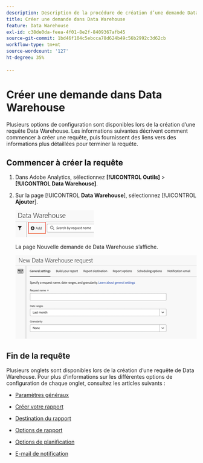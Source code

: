```yaml
---
description: Description de la procédure de création d’une demande Data Warehouse.
title: Créer une demande dans Data Warehouse
feature: Data Warehouse
exl-id: c38de0da-feea-4f01-8e2f-8409367afb45
source-git-commit: 1bd46f104c5ebcca78d624b49c56b2992c3d62cb
workflow-type: tm+mt
source-wordcount: '127'
ht-degree: 35%

---
```


# Créer une demande dans Data Warehouse

Plusieurs options de configuration sont disponibles lors de la création d’une requête Data Warehouse. Les informations suivantes décrivent comment commencer à créer une requête, puis fournissent des liens vers des informations plus détaillées pour terminer la requête.

## Commencer à créer la requête

1. Dans Adobe Analytics, sélectionnez **[!UICONTROL Outils]** > **[!UICONTROL Data Warehouse]**.

1. Sur la page [!UICONTROL **Data Warehouse**], sélectionnez [!UICONTROL **Ajouter**].

   ![Bouton pour ajouter une requête](assets/dw-add-request.png)

   La page Nouvelle demande de Data Warehouse s’affiche.

   ![Onglet Paramètres généraux](assets/dw-general-settings.png)

## Fin de la requête

Plusieurs onglets sont disponibles lors de la création d’une requête de Data Warehouse. Pour plus d’informations sur les différentes options de configuration de chaque onglet, consultez les articles suivants :

* [Paramètres généraux](/help/export/data-warehouse/create-request/dw-general-settings.md)

* [Créer votre rapport](/help/export/data-warehouse/create-request/dw-request-build-report.md)

* [Destination du rapport](/help/export/data-warehouse/create-request/dw-request-report-destinations.md)

* [Options de rapport](/help/export/data-warehouse/create-request/dw-request-report-options.md)

* [Options de planification](/help/export/data-warehouse/create-request/dw-request-scheduling.md)

* [E-mail de notification](/help/export/data-warehouse/create-request/dw-request-email.md)
